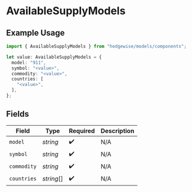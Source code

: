 # AvailableSupplyModels

## Example Usage

```typescript
import { AvailableSupplyModels } from "hedgewise/models/components";

let value: AvailableSupplyModels = {
  model: "911",
  symbol: "<value>",
  commodity: "<value>",
  countries: [
    "<value>",
  ],
};
```

## Fields

| Field              | Type               | Required           | Description        |
| ------------------ | ------------------ | ------------------ | ------------------ |
| `model`            | *string*           | :heavy_check_mark: | N/A                |
| `symbol`           | *string*           | :heavy_check_mark: | N/A                |
| `commodity`        | *string*           | :heavy_check_mark: | N/A                |
| `countries`        | *string*[]         | :heavy_check_mark: | N/A                |
